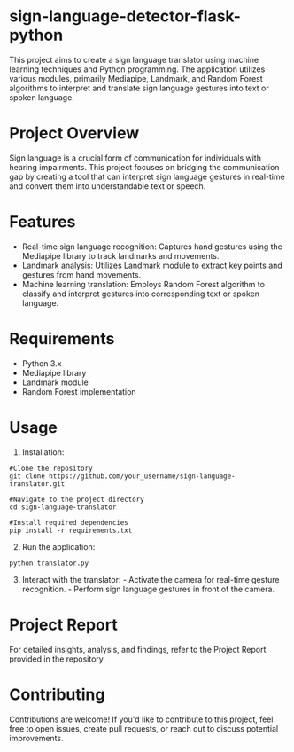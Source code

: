 # sign-language-detector-flask-python
This project aims to create a sign language translator using machine learning techniques and Python programming. The application utilizes various modules, primarily Mediapipe, Landmark, and Random Forest algorithms to interpret and translate sign language gestures into text or spoken language.

# Project Overview
Sign language is a crucial form of communication for individuals with hearing impairments. This project focuses on bridging the communication gap by creating a tool that can interpret sign language gestures in real-time and convert them into understandable text or speech.

# Features
- Real-time sign language recognition: Captures hand gestures using the Mediapipe library to track landmarks and movements.
- Landmark analysis: Utilizes Landmark module to extract key points and gestures from hand movements.
- Machine learning translation: Employs Random Forest algorithm to classify and interpret gestures into corresponding text or spoken language.

# Requirements
- Python 3.x
- Mediapipe library
- Landmark module
- Random Forest implementation

# Usage
  1. Installation:
  ```
  #Clone the repository
  git clone https://github.com/your_username/sign-language-translator.git
  
  #Navigate to the project directory
  cd sign-language-translator
  
  #Install required dependencies
  pip install -r requirements.txt
  ```
  
  2. Run the application:
  ```
  python translator.py
  ```
  
  3. Interact with the translator:
    - Activate the camera for real-time gesture recognition.
    - Perform sign language gestures in front of the camera.

# Project Report
For detailed insights, analysis, and findings, refer to the Project Report provided in the repository.

# Contributing
Contributions are welcome! If you'd like to contribute to this project, feel free to open issues, create pull requests, or reach out to discuss potential improvements.
